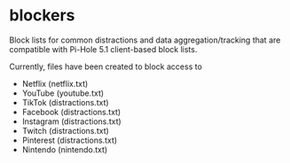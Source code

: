 # blockers

Block lists for common distractions and data aggregation/tracking that are compatible with Pi-Hole 5.1 client-based block lists.

Currently, files have been created to block access to
* Netflix (netflix.txt)
* YouTube (youtube.txt)
* TikTok (distractions.txt)
* Facebook  (distractions.txt)
* Instagram  (distractions.txt)
* Twitch (distractions.txt)
* Pinterest (distractions.txt)
* Nintendo (nintendo.txt)
